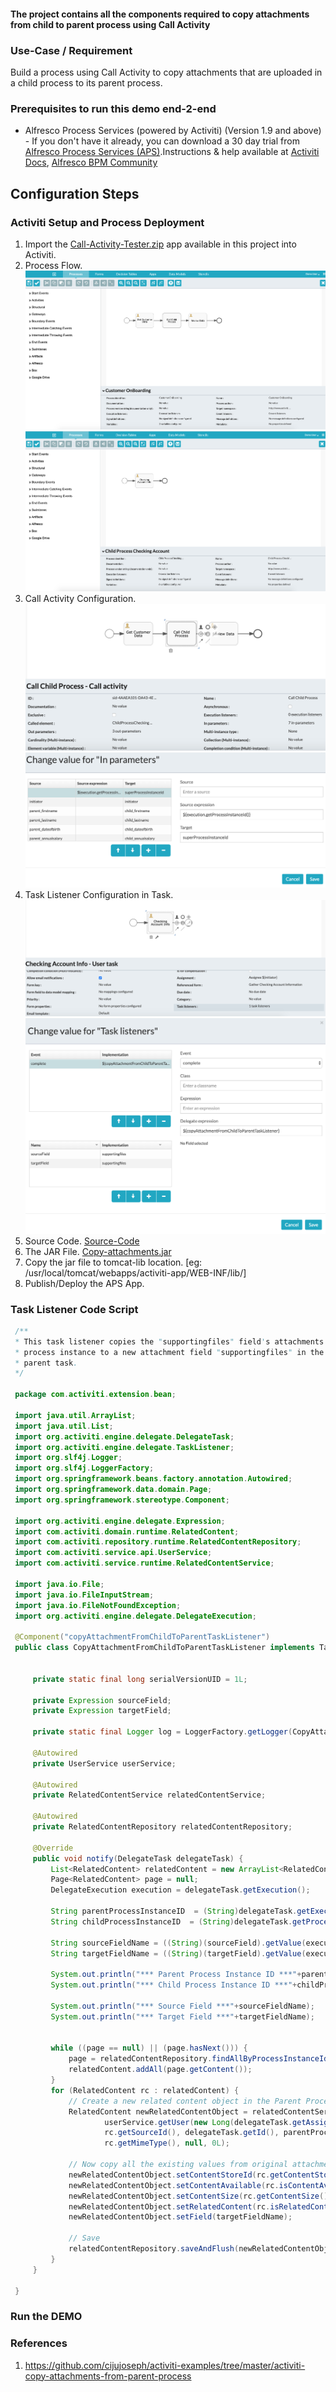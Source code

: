 #### The project contains all the components required to copy attachments from child to parent process using Call Activity

### Use-Case / Requirement
Build a process using Call Activity to copy attachments that are uploaded in a child process to its parent process.


### Prerequisites to run this demo end-2-end

* Alfresco Process Services (powered by Activiti) (Version 1.9 and above) - If you don't have it already, you can download a 30 day trial from [Alfresco Process Services (APS)](https://www.alfresco.com/products/business-process-management/alfresco-activiti).Instructions & help available at [Activiti Docs](http://docs.alfresco.com/activiti/docs/), [Alfresco BPM Community](https://community.alfresco.com/community/bpm)


## Configuration Steps

### Activiti Setup and Process Deployment
1. Import the [Call-Activity-Tester.zip](Call-Activity-Tester.zip) app available in this project into Activiti.
2. Process Flow. ![Process-Flow-1](Process-Flow-1.png) ![Process-Flow-2](Process-Flow-2.png)
3. Call Activity Configuration.   ![Call-Activity-Configuration-1](Call-Activity-Configuration-1.png)  ![Call-Activity-Configuration-2](Call-Activity-Configuration-2.png)
4. Task Listener Configuration in Task. ![Task-Listener-Configuration-1](Task-Listener-Configuration-1.png)![Task-Listener-Configuration-2](Task-Listener-Configuration-2.png)
5. Source Code. [Source-Code](activiti-copy-attachments-java-code.zip)
6. The JAR File. [Copy-attachments.jar](activiti-copy-attachments-1.0.0-SNAPSHOT.jar)
7. Copy the jar file to tomcat-lib location. [eg: /usr/local/tomcat/webapps/activiti-app/WEB-INF/lib/]
8. Publish/Deploy the APS App.
   
### Task Listener Code Script
   ```java
    /**
    * This task listener copies the "supportingfiles" field's attachments in subprocess/child
    * process instance to a new attachment field "supportingfiles" in the
    * parent task.
    */

    package com.activiti.extension.bean;

    import java.util.ArrayList;
    import java.util.List;
    import org.activiti.engine.delegate.DelegateTask;
    import org.activiti.engine.delegate.TaskListener;
    import org.slf4j.Logger;
    import org.slf4j.LoggerFactory;
    import org.springframework.beans.factory.annotation.Autowired;
    import org.springframework.data.domain.Page;
    import org.springframework.stereotype.Component;

    import org.activiti.engine.delegate.Expression;
    import com.activiti.domain.runtime.RelatedContent;
    import com.activiti.repository.runtime.RelatedContentRepository;
    import com.activiti.service.api.UserService;
    import com.activiti.service.runtime.RelatedContentService;

    import java.io.File;
    import java.io.FileInputStream;
    import java.io.FileNotFoundException;
    import org.activiti.engine.delegate.DelegateExecution;

    @Component("copyAttachmentFromChildToParentTaskListener")
    public class CopyAttachmentFromChildToParentTaskListener implements TaskListener {

        
        private static final long serialVersionUID = 1L;
        
        private Expression sourceField;
        private Expression targetField;

        private static final Logger log = LoggerFactory.getLogger(CopyAttachmentFromChildToParentTaskListener.class);

        @Autowired
        private UserService userService;

        @Autowired
        private RelatedContentService relatedContentService;

        @Autowired
        private RelatedContentRepository relatedContentRepository;

        @Override
        public void notify(DelegateTask delegateTask) {
            List<RelatedContent> relatedContent = new ArrayList<RelatedContent>();
            Page<RelatedContent> page = null;
            DelegateExecution execution = delegateTask.getExecution();

            String parentProcessInstanceID  = (String)delegateTask.getExecution().getVariable("superProcessInstanceId");
            String childProcessInstanceID  = (String)delegateTask.getProcessInstanceId();
            
            String sourceFieldName = ((String)(sourceField).getValue(execution)).toLowerCase();
            String targetFieldName = ((String)(targetField).getValue(execution)).toLowerCase();

            System.out.println("*** Parent Process Instance ID ***"+parentProcessInstanceID);
            System.out.println("*** Child Process Instance ID ***"+childProcessInstanceID);
            
            System.out.println("*** Source Field ***"+sourceFieldName);
            System.out.println("*** Target Field ***"+targetFieldName);
            
            
            while ((page == null) || (page.hasNext())) {
                page = relatedContentRepository.findAllByProcessInstanceIdAndField((String) delegateTask.getProcessInstanceId(), sourceFieldName, null);
                relatedContent.addAll(page.getContent());
            }
            for (RelatedContent rc : relatedContent) {
                // Create a new related content object in the Parent Process
                RelatedContent newRelatedContentObject = relatedContentService.createRelatedContent(
                        userService.getUser(new Long(delegateTask.getAssignee())), rc.getName(), rc.getSource(),
                        rc.getSourceId(), delegateTask.getId(), parentProcessInstanceID, targetFieldName,
                        rc.getMimeType(), null, 0L);
                
                // Now copy all the existing values from original attachment to the newly created related content
                newRelatedContentObject.setContentStoreId(rc.getContentStoreId());
                newRelatedContentObject.setContentAvailable(rc.isContentAvailable());
                newRelatedContentObject.setContentSize(rc.getContentSize());
                newRelatedContentObject.setRelatedContent(rc.isRelatedContent());
                newRelatedContentObject.setField(targetFieldName);
                
                // Save
                relatedContentRepository.saveAndFlush(newRelatedContentObject);
            }
        }

    }
```



### Run the DEMO

### References
1. https://github.com/cijujoseph/activiti-examples/tree/master/activiti-copy-attachments-from-parent-process
